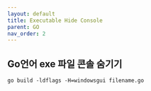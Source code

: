 ```yaml
---
layout: default
title: Executable Hide Console
parent: GO
nav_order: 2
---
```



## Go언어 exe 파일 콘솔 숨기기

```
go build -ldflags -H=windowsgui filename.go
```
